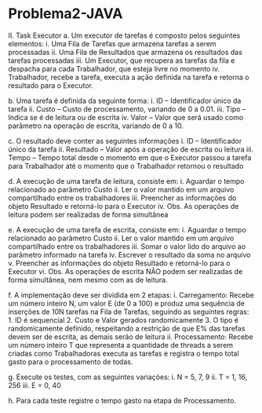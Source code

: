 # Problema2-JAVA

II. Task Executor
a. Um executor de tarefas é composto pelos seguintes elementos:
    i. Uma Fila de Tarefas que armazena tarefas a serem processadas
    ii. Uma Fila de Resultados que armazena os resultados das tarefas processadas
    iii. Um Executor, que recupera as tarefas da fila e despacha para cada Trabalhador, que esteja livre no momento
    iv. Trabalhador, recebe a tarefa, executa a ação definida na tarefa e retorna o resultado para o Executor.

b. Uma tarefa é definida da seguinte forma:
    i. ID – Identificador único da tarefa
    ii. Custo – Custo de processamento, variando de 0 a 0.01.
    iii. Tipo – Indica se é de leitura ou de escrita
    iv. Valor – Valor que será usado como parâmetro na operação de escrita, variando de 0 a 10.

c. O resultado deve conter as seguintes informações
    i. ID – Identificador único da tarefa
    ii. Resultado – Valor após a operação de escrita ou leitura
    iii. Tempo – Tempo total desde o momento em que o Executor passou a tarefa para Trabalhador até o momento que o Trabalhador retornou o resultado

d. A execução de uma tarefa de leitura, consiste em:
    i. Aguardar o tempo relacionado ao parâmetro Custo
    ii. Ler o valor mantido em um arquivo compartilhado entre os trabalhadores
    iii. Preencher as informações do objeto Resultado e retorná-lo para o Executor
    iv. Obs. As operações de leitura podem ser realizadas de forma simultânea

e. A execução de uma tarefa de escrita, consiste em:
    i. Aguardar o tempo relacionado ao parâmetro Custo
    ii. Ler o valor mantido em um arquivo compartilhado entre os trabalhadores
    iii. Somar o valor lido do arquivo ao parâmetro informado na tarefa
    iv. Escrever o resultado da soma no arquivo
    v. Preencher as informações do objeto Resultado e retorná-lo para o Executor
    vi. Obs. As operações de escrita NÃO podem ser realizadas de forma simultânea, nem mesmo com as de leitura.

f. A implementação deve ser dividida em 2 etapas:
    i. Carregamento: Recebe um número inteiro N, um valor E (de 0 a 100) e produz uma sequência de inserções de 10N tarefas na Fila de Tarefas, seguindo as seguintes regras:
        1. ID é sequencial
        2. Custo e Valor gerados randomicamente
        3. O tipo é randomicamente definido, respeitando a restrição de que E% das tarefas devem ser de escrita, as demais serão de leitura
    ii. Processamento: Recebe um número inteiro T que representa a quantidade de threads a serem criadas como Trabalhadoras executa as tarefas e registra o tempo total gasto para o processamento de todas.

g. Execute os testes, com as seguintes variações:
    i. N = 5, 7, 9
    ii. T = 1, 16, 256
    iii. E = 0, 40

h. Para cada teste registre o tempo gasto na etapa de Processamento.
